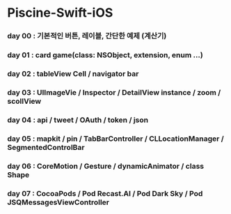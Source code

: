 # Piscine-Swift-iOS
### day 00 : 기본적인 버튼, 레이블, 간단한 예제 (계산기)
### day 01 : card game(class: NSObject, extension, enum ...)
### day 02 : tableView Cell / navigator bar
### day 03 : UIImageVie / Inspector / DetailView instance / zoom / scollView
### day 04 : api / tweet / OAuth / token / json
### day 05 : mapkit / pin / TabBarController / CLLocationManager / SegmentedControlBar
### day 06 : CoreMotion / Gesture / dynamicAnimator / class Shape
### day 07 : CocoaPods / Pod Recast.AI / Pod Dark Sky / Pod JSQMessagesViewController
